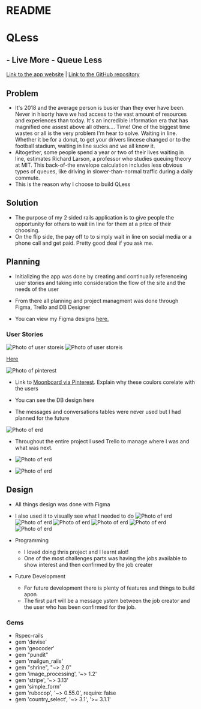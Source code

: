 # README

# QLess
## - Live More - Queue Less

[Link to the app website](https://shielded-springs-50332.herokuapp.com/) | 
[Link to the GitHub repository](https://github.com/CodeDependence/qless)


## Problem

- It's 2018 and the average person is busier than they ever have been. Never in hisorty have we had access to the vast amount of resources and experiences than today. It's an incredible information era that has magnified one assest above all others.... Time! 
One of the biggest time wastes or all is the very problem I'm hear to solve. Waiting in line. Whether it be for a donut, to get your drivers lincese changed or to the football stadium, waiting in line sucks and we all know it. 
- Altogether, some people spend a year or two of their lives waiting in line, estimates Richard Larson, a professor who studies queuing theory at MIT. This back-of-the envelope calculation includes less obvious types of queues, like driving in slower-than-normal traffic during a daily commute.
- This is the reason why I choose to build QLess

## Solution
- The purpose of my 2 sided rails application is to give people the opportunity for others to wait iin line for them at a price of their choosing. 
- On the flip side, the pay off to to simply wait in line on social media or a phone call and get paid. Pretty good deal if you ask me. 



## Planning
- Initializing the app was done by creating and continually referenceing user stories and taking into consideration the flow of the site and the needs of the user
- From there all planning and project managment was done through Figma, Trello and DB Designer

- You can view my Figma designs [here.](https://www.figma.com/file/C96cMLTusDJG3EVvCj4RYqxG/IDDl---QLESS)

### User Stories 
![Photo of user storeis](app/assets/images/for_README/user-stories.png)
![Photo of user storeis](app/assets/images/for_README/user-stories-2.png)

[Here](https://trello.com/b/XjgtW7yM/iddl-app)

![Photo of pinterest](app/assets/images/for_README/pinterest.png)

- Link to [Moonboard via Pinterest](https://www.pinterest.com.au/ajwhalley45/iddl-q-less-board/). Explain why these coulors corelate with the users 

- You can see the DB design here

- The messages and conversations tables were never used but I had planned for the future

![Photo of erd](app/assets/images/for_README/erd.png)

- Throughout the entire project I used Trello to manage where I was and what was next.

- ![Photo of erd](app/assets/images/for_README/trello.png)

- ![Photo of erd](app/assets/images/for_README/trello-2.png)

## Design
  - All things design was done with Figma
  - I also used it to visually see what I needed to do
![Photo of erd](app/assets/images/for_README/1.png)
![Photo of erd](app/assets/images/for_README/2.png)
![Photo of erd](app/assets/images/for_README/3.png)
![Photo of erd](app/assets/images/for_README/4.png)
![Photo of erd](app/assets/images/for_README/5.png)
![Photo of erd](app/assets/images/for_README/6.png)

  - Programming 
    - I loved doing thris project and I learnt alot! 
    - One of the most challenges parts was having the jobs available to show interest and then confirmed by the job creater 

  - Future Development
     - For future development there is plenty of features and things to build apon
     - The first part will be a message ystem between the job creator and the user who has been confirmed for the job. 


### Gems 
 - Rspec-rails 
 - gem 'devise'
- gem 'geocoder'
- gem "pundit"
- gem 'mailgun_rails'
- gem "shrine", "~> 2.0"
- gem 'image_processing', '~> 1.2'
- gem 'stripe', '~> 3.13'
- gem 'simple_form'
- gem 'rubocop', '~> 0.55.0', require: false
- gem 'country_select', '~> 3.1', '>= 3.1.1'















